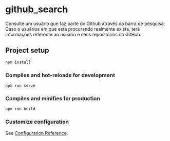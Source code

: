 # github_search
Consulte um usuário que faz parte do Github através da barra de pesquisa;
Caso o usuários em que está procurando realmente exista, terá informações referente ao usuário
e seus repositórios no GitHub.

## Project setup
```
npm install
```

### Compiles and hot-reloads for development
```
npm run serve
```

### Compiles and minifies for production
```
npm run build
```

### Customize configuration
See [Configuration Reference](https://cli.vuejs.org/config/).
